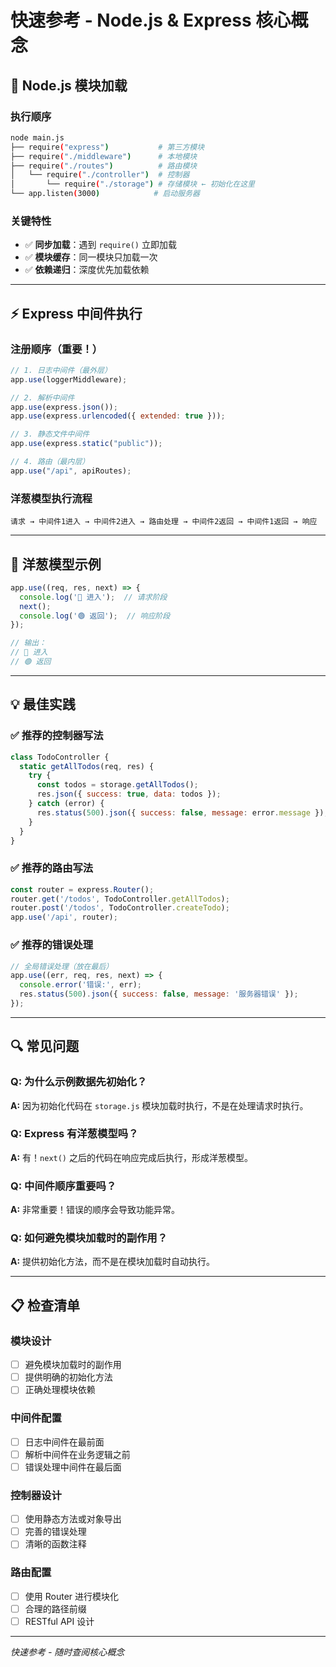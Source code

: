 # 快速参考 - Node.js & Express 核心概念

## 🚀 Node.js 模块加载

### 执行顺序
```bash
node main.js
├── require("express")           # 第三方模块
├── require("./middleware")      # 本地模块  
├── require("./routes")          # 路由模块
│   └── require("./controller")  # 控制器
│       └── require("./storage") # 存储模块 ← 初始化在这里
└── app.listen(3000)            # 启动服务器
```

### 关键特性
- ✅ **同步加载**：遇到 `require()` 立即加载
- ✅ **模块缓存**：同一模块只加载一次
- ✅ **依赖递归**：深度优先加载依赖

---

## ⚡ Express 中间件执行

### 注册顺序（重要！）
```javascript
// 1. 日志中间件（最外层）
app.use(loggerMiddleware);

// 2. 解析中间件
app.use(express.json());
app.use(express.urlencoded({ extended: true }));

// 3. 静态文件中间件
app.use(express.static("public"));

// 4. 路由（最内层）
app.use("/api", apiRoutes);
```

### 洋葱模型执行流程
```
请求 → 中间件1进入 → 中间件2进入 → 路由处理 → 中间件2返回 → 中间件1返回 → 响应
```

---

## 🧅 洋葱模型示例

```javascript
app.use((req, res, next) => {
  console.log('🔵 进入');  // 请求阶段
  next();
  console.log('🟢 返回');  // 响应阶段
});

// 输出：
// 🔵 进入
// 🟢 返回
```

---

## 💡 最佳实践

### ✅ 推荐的控制器写法
```javascript
class TodoController {
  static getAllTodos(req, res) {
    try {
      const todos = storage.getAllTodos();
      res.json({ success: true, data: todos });
    } catch (error) {
      res.status(500).json({ success: false, message: error.message });
    }
  }
}
```

### ✅ 推荐的路由写法
```javascript
const router = express.Router();
router.get('/todos', TodoController.getAllTodos);
router.post('/todos', TodoController.createTodo);
app.use('/api', router);
```

### ✅ 推荐的错误处理
```javascript
// 全局错误处理（放在最后）
app.use((err, req, res, next) => {
  console.error('错误:', err);
  res.status(500).json({ success: false, message: '服务器错误' });
});
```

---

## 🔍 常见问题

### Q: 为什么示例数据先初始化？
**A:** 因为初始化代码在 `storage.js` 模块加载时执行，不是在处理请求时执行。

### Q: Express 有洋葱模型吗？
**A:** 有！`next()` 之后的代码在响应完成后执行，形成洋葱模型。

### Q: 中间件顺序重要吗？
**A:** 非常重要！错误的顺序会导致功能异常。

### Q: 如何避免模块加载时的副作用？
**A:** 提供初始化方法，而不是在模块加载时自动执行。

---

## 📋 检查清单

### 模块设计
- [ ] 避免模块加载时的副作用
- [ ] 提供明确的初始化方法
- [ ] 正确处理模块依赖

### 中间件配置
- [ ] 日志中间件在最前面
- [ ] 解析中间件在业务逻辑之前
- [ ] 错误处理中间件在最后面

### 控制器设计
- [ ] 使用静态方法或对象导出
- [ ] 完善的错误处理
- [ ] 清晰的函数注释

### 路由配置
- [ ] 使用 Router 进行模块化
- [ ] 合理的路径前缀
- [ ] RESTful API 设计

---

*快速参考 - 随时查阅核心概念*